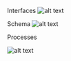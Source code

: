 Interfaces
![alt text](https://docs.tokenraces.io/~/files/v0/b/gitbook-x-prod.appspot.com/o/spaces%2FZFR31aI60JnQjtruH5gv%2Fuploads%2F3JgHhpNmw7mQSeD0bOI0%2FS%CC%A7EMALAR-02.png?alt=media&token=0a7b9bd0-58a1-4578-9389-7dd1b0bee89f)

Schema
![alt text](https://docs.tokenraces.io/~/files/v0/b/gitbook-x-prod.appspot.com/o/spaces%2FZFR31aI60JnQjtruH5gv%2Fuploads%2FEvs0zONy3cy2gvfYd3wA%2FS%CC%A7EMALAR-01%20(1).png?alt=media&token=67154792-2402-41c7-9f70-d228593724c6)

Processes

![alt text](https://miro.medium.com/max/2000/1*jIORjJre1UIb705_BMVnCQ.png)
